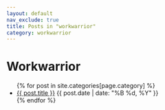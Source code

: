 ```yaml
---
layout: default
nav_exclude: true
title: Posts in "workwarrior"
category: workwarrior
---
```


<h1>Workwarrior</h1>
<ul>
  {% for post in site.categories[page.category] %}
    <li>
      <a href="{{ post.url | relative_url }}">{{ post.title }}</a>
      <span>{{ post.date | date: "%B %d, %Y" }}</span>
    </li>
  {% endfor %}
</ul>
